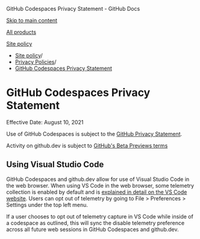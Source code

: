 GitHub Codespaces Privacy Statement - GitHub Docs

[Skip to main content](#main-content)

[All products](/en)

[Site policy](/en/site-policy)

* [Site policy](/en/site-policy)/
* [Privacy Policies](/en/site-policy/privacy-policies)/
* [GitHub Codespaces Privacy Statement](/en/site-policy/privacy-policies/github-codespaces-privacy-statement)

GitHub Codespaces Privacy Statement
==========

Effective Date: August 10, 2021

Use of GitHub Codespaces is subject to the [GitHub Privacy Statement](/en/site-policy/privacy-policies/github-privacy-statement).

Activity on github.dev is subject to [GitHub's Beta Previews terms](/en/site-policy/github-terms/github-terms-of-service#j-beta-previews)

[](#using-visual-studio-code)Using Visual Studio Code
----------

GitHub Codespaces and github.dev allow for use of Visual Studio Code in the web browser. When using VS Code in the web browser, some telemetry collection is enabled by default and is [explained in detail on the VS Code website](https://code.visualstudio.com/docs/getstarted/telemetry). Users can opt out of telemetry by going to File \> Preferences \> Settings under the top left menu.

If a user chooses to opt out of telemetry capture in VS Code while inside of a codespace as outlined, this will sync the disable telemetry preference across all future web sessions in GitHub Codespaces and github.dev.
